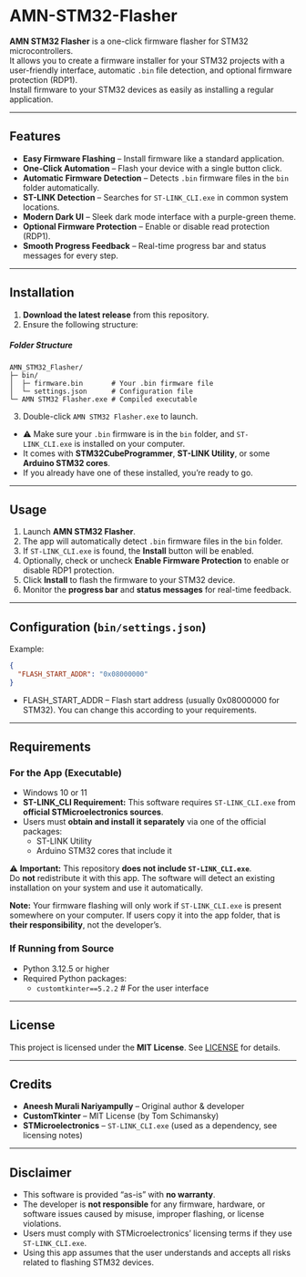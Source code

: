# AMN-STM32-Flasher

**AMN STM32 Flasher** is a one-click firmware flasher for STM32 microcontrollers.  
It allows you to create a firmware installer for your STM32 projects with a user-friendly interface, automatic `.bin` file detection, and optional firmware protection (RDP1).  
Install firmware to your STM32 devices as easily as installing a regular application.

---

## Features

- **Easy Firmware Flashing** – Install firmware like a standard application.  
- **One-Click Automation** – Flash your device with a single button click.  
- **Automatic Firmware Detection** – Detects `.bin` firmware files in the `bin` folder automatically.  
- **ST-LINK Detection** – Searches for `ST-LINK_CLI.exe` in common system locations.  
- **Modern Dark UI** – Sleek dark mode interface with a purple-green theme.  
- **Optional Firmware Protection** – Enable or disable read protection (RDP1).  
- **Smooth Progress Feedback** – Real-time progress bar and status messages for every step.  

---


## Installation

1. **Download the latest release** from this repository.  
2. Ensure the following structure:
  ##### Folder Structure 
```text
AMN_STM32_Flasher/
├─ bin/
│  ├─ firmware.bin       # Your .bin firmware file
│  └─ settings.json      # Configuration file
└─ AMN STM32 Flasher.exe # Compiled executable
```

3. Double-click `AMN STM32 Flasher.exe` to launch.
   
- ⚠️ Make sure your `.bin` firmware is in the `bin` folder, and `ST-LINK_CLI.exe` is installed on your computer.
- It comes with **STM32CubeProgrammer**, **ST-LINK Utility**, or some **Arduino STM32 cores**.
- If you already have one of these installed, you’re ready to go.


---


## Usage

1. Launch **AMN STM32 Flasher**.  
2. The app will automatically detect `.bin` firmware files in the `bin` folder.  
3. If `ST-LINK_CLI.exe` is found, the **Install** button will be enabled.  
4. Optionally, check or uncheck **Enable Firmware Protection** to enable or disable RDP1 protection.  
5. Click **Install** to flash the firmware to your STM32 device.  
6. Monitor the **progress bar** and **status messages** for real-time feedback.

---

## Configuration (`bin/settings.json`)

Example:

```json
{
  "FLASH_START_ADDR": "0x08000000"
}
```
- FLASH_START_ADDR – Flash start address (usually 0x08000000 for STM32). You can change this according to your requirements.

---

## Requirements

### For the App (Executable)

- Windows 10 or 11  
- **ST-LINK_CLI Requirement:** This software requires `ST-LINK_CLI.exe` from **official STMicroelectronics sources**.  
- Users must **obtain and install it separately** via one of the official packages:  
  - ST-LINK Utility  
  - Arduino STM32 cores that include it  

⚠️ **Important:** This repository **does not include `ST-LINK_CLI.exe`**.  
Do **not** redistribute it with this app. The software will detect an existing installation on your system and use it automatically.  

**Note:** Your firmware flashing will only work if `ST-LINK_CLI.exe` is present somewhere on your computer. If users copy it into the app folder, that is **their responsibility**, not the developer’s.

### If Running from Source

- Python 3.12.5 or higher  
- Required Python packages:  
  - `customtkinter==5.2.2`  # For the user interface  


---

## License

This project is licensed under the **MIT License**. See [LICENSE](LICENSE) for details.  


---

## Credits

- **Aneesh Murali Nariyampully** – Original author & developer  
- **CustomTkinter**  – MIT License (by Tom Schimansky)
- **STMicroelectronics** – `ST-LINK_CLI.exe` (used as a dependency, see licensing notes)  

---

## Disclaimer

- This software is provided “as-is” with **no warranty**.  
- The developer is **not responsible** for any firmware, hardware, or software issues caused by misuse, improper flashing, or license violations.  
- Users must comply with STMicroelectronics’ licensing terms if they use `ST-LINK_CLI.exe`.  
- Using this app assumes that the user understands and accepts all risks related to flashing STM32 devices.
